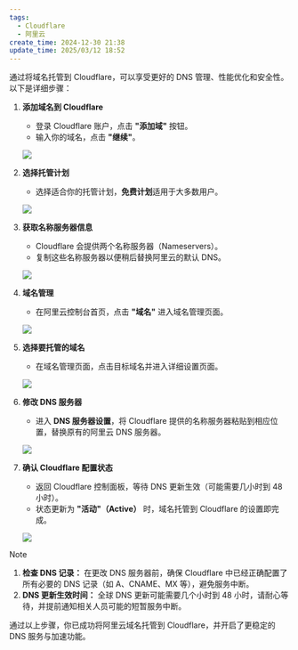 ```yaml
---
tags:
  - Cloudflare
  - 阿里云
create_time: 2024-12-30 21:38
update_time: 2025/03/12 18:52
---
```


通过将域名托管到 Cloudflare，可以享受更好的 DNS 管理、性能优化和安全性。以下是详细步骤：

1. **添加域名到 Cloudflare**
   - 登录 Cloudflare 账户，点击 **"添加域"** 按钮。
   - 输入你的域名，点击 **"继续"**。

   ![](https://img.xiaorang.fun/202502251703745.png)
2. **选择托管计划**
   - 选择适合你的托管计划，**免费计划**适用于大多数用户。

   ![](https://img.xiaorang.fun/202502251703746.png)
3. **获取名称服务器信息**
   - Cloudflare 会提供两个名称服务器（Nameservers）。
   - 复制这些名称服务器以便稍后替换阿里云的默认 DNS。

   ![](https://img.xiaorang.fun/202502251703747.png)
4. **域名管理**
   - 在阿里云控制台首页，点击 **"域名"** 进入域名管理页面。

   ![](https://img.xiaorang.fun/202502251703748.png)
5. **选择要托管的域名**
   - 在域名管理页面，点击目标域名并进入详细设置页面。

   ![](https://img.xiaorang.fun/202502251703749.png)
6. **修改 DNS 服务器**
   - 进入 **DNS 服务器设置**，将 Cloudflare 提供的名称服务器粘贴到相应位置，替换原有的阿里云 DNS 服务器。

   ![](https://img.xiaorang.fun/202502251703750.png)
7. **确认 Cloudflare 配置状态**
   - 返回 Cloudflare 控制面板，等待 DNS 更新生效（可能需要几小时到 48 小时）。
   - 状态更新为 **"活动"（Active）** 时，域名托管到 Cloudflare 的设置即完成。

   ![](https://img.xiaorang.fun/202502251703751.png)

> [!note]
> 1. **检查 DNS 记录：**
> 在更改 DNS 服务器前，确保 Cloudflare 中已经正确配置了所有必要的 DNS 记录（如 A、CNAME、MX 等），避免服务中断。
> 2. **DNS 更新生效时间：**
> 全球 DNS 更新可能需要几个小时到 48 小时，请耐心等待，并提前通知相关人员可能的短暂服务中断。

通过以上步骤，你已成功将阿里云域名托管到 Cloudflare，并开启了更稳定的 DNS 服务与加速功能。
